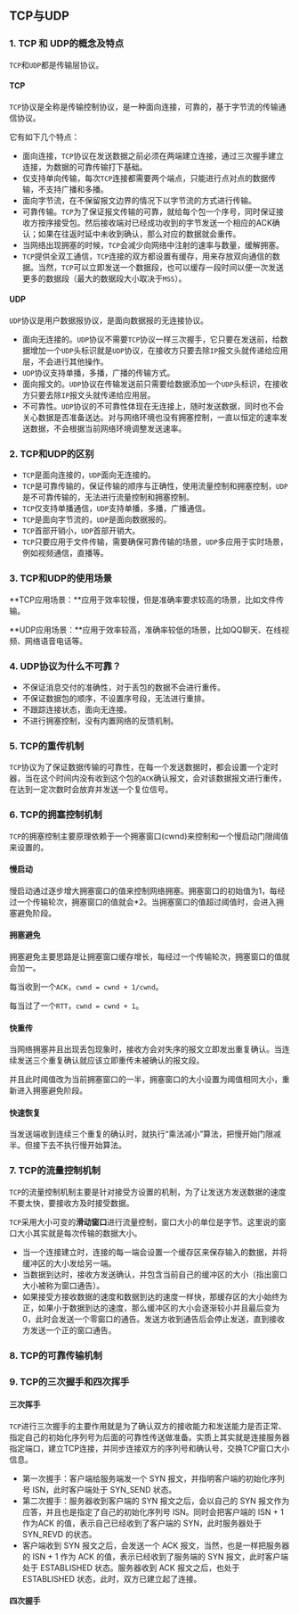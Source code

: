 ## TCP与UDP

### 1. TCP 和 UDP的概念及特点

`TCP`和`UDP`都是传输层协议。

#### TCP

`TCP`协议是全称是传输控制协议，是一种面向连接，可靠的，基于字节流的传输通信协议。

它有如下几个特点：

* 面向连接，`TCP`协议在发送数据之前必须在两端建立连接，通过三次握手建立连接，为数据的可靠传输打下基础。
* 仅支持单向传输，每次`TCP`连接都需要两个端点，只能进行点对点的数据传输，不支持广播和多播。
* 面向字节流，在不保留报文边界的情况下以字节流的方式进行传输。
* 可靠传输。`TCP`为了保证报文传输的可靠，就给每个包一个序号，同时保证接收方按序接受包。然后接收端对已经成功收到的字节发送一个相应的ACK确认；如果在往返时延中未收到确认，那么对应的数据就会重传。
* 当网络出现拥塞的时候，`TCP`会减少向网络中注射的速率与数量，缓解拥塞。
* `TCP`提供全双工通信，`TCP`连接的双方都设置有缓存，用来存放双向通信的数据。当然，`TCP`可以立即发送一个数据段，也可以缓存一段时间以便一次发送更多的数据段（最大的数据段大小取决于`MSS`）。

#### UDP

`UDP`协议是用户数据报协议，是面向数据报的无连接协议。

* 面向无连接的。`UDP`协议不需要`TCP`协议一样三次握手，它只要在发送前，给数据增加一个`UDP`头标识就是`UDP`协议，在接收方只要去除`IP`报文头就传递给应用层，不会进行其他操作。
* `UDP`协议支持单播，多播，广播的传输方式。
* 面向报文的。`UDP`协议在传输发送前只需要给数据添加一个`UDP`头标识，在接收方只要去除`IP`报文头就传递给应用层。
* 不可靠性。`UDP`协议的不可靠性体现在无连接上，随时发送数据，同时也不会关心数据是否准备送达。对与网络环境也没有拥塞控制，一直以恒定的速率发送数据，不会根据当前网络环境调整发送速率。

### 2. TCP和UDP的区别

* `TCP`是面向连接的，`UDP`面向无连接的。
* `TCP`是可靠传输的，保证传输的顺序与正确性，使用流量控制和拥塞控制，`UDP`是不可靠传输的，无法进行流量控制和拥塞控制。
* `TCP`仅支持单播通信，`UDP`支持单播，多播，广播通信。
* `TCP`是面向字节流的，`UDP`是面向数据报的。
* `TCP`首部开销小，`UDP`首部开销大。
* `TCP`只要应用于文件传输，需要确保可靠传输的场景，`UDP`多应用于实时场景，例如视频通信，直播等。

### 3. TCP和UDP的使用场景

**TCP应用场景：**应用于效率较慢，但是准确率要求较高的场景，比如文件传输。

**UDP应用场景：**应用于效率较高，准确率较低的场景，比如QQ聊天、在线视频、网络语音电话等。

### 4. UDP协议为什么不可靠？

* 不保证消息交付的准确性，对于丢包的数据不会进行重传。
* 不保证数据包的顺序，不设置序号段，无法进行重排。
* 不跟踪连接状态，面向无连接。
* 不进行拥塞控制，没有内置网络的反馈机制。

### 5. TCP的重传机制

`TCP`协议为了保证数据传输的可靠性，在每一个发送数据时，都会设置一个定时器，当在这个时间内没有收到这个包的`ACK`确认报文，会对该数据报文进行重传，在达到一定次数时会放弃并发送一个复位信号。

### 6. TCP的拥塞控制机制

`TCP`的拥塞控制主要原理依赖于一个拥塞窗口(cwnd)来控制和一个慢启动门限阈值来设置的。

#### 慢启动

 慢启动通过逐步增大拥塞窗口的值来控制网络拥塞。拥塞窗口的初始值为1，每经过一个传输轮次，拥塞窗口的值就会*2。当拥塞窗口的值超过阈值时，会进入拥塞避免阶段。

#### 拥塞避免

拥塞避免主要思路是让拥塞窗口缓存增长，每经过一个传输轮次，拥塞窗口的值就会加一。

每当收到一个`ACK`，`cwnd = cwnd + 1/cwnd`。

每当过了一个`RTT`，`cwnd = cwnd + 1`。

#### 快重传

当网络拥塞并且出现丢包现象时，接收方会对失序的报文立即发出重复确认。当连续发送三个重复确认就应该立即重传未被确认的报文段。

并且此时阈值改为当前拥塞窗口的一半，拥塞窗口的大小设置为阈值相同大小，重新进入拥塞避免阶段。

#### 快速恢复

当发送端收到连续三个重复的确认时，就执行“乘法减小”算法，把慢开始门限减半。但接下去不执行慢开始算法。

### 7. TCP的流量控制机制

`TCP`的流量控制机制主要是针对接受方设置的机制，为了让发送方发送数据的速度不要太快，要接收方及时接受数据。

`TCP`采用大小可变的**滑动窗口**进行流量控制，窗口大小的单位是字节。这里说的窗口大小其实就是每次传输的数据大小。

* 当一个连接建立时，连接的每一端会设置一个缓存区来保存输入的数据，并将缓冲区的大小发给另一端。
* 当数据到达时，接收方发送确认，并包含当前自己的缓冲区的大小（指出窗口大小被称为窗口通告）。
* 如果接受方接收数据的速度和数据到达的速度一样快，那缓存区的大小始终为正，如果小于数据到达的速度，那么缓冲区的大小会逐渐较小并且最后变为0，此时会发送一个零窗口的通告。发送方收到通告后会停止发送，直到接收方发送一个正的窗口通告。

### 8. TCP的可靠传输机制

### 9. TCP的三次握手和四次挥手

#### 三次挥手

`TCP`进行三次握手的主要作用就是为了确认双方的接收能力和发送能力是否正常、指定自己的初始化序列号为后面的可靠性传送做准备。实质上其实就是连接服务器指定端口，建立TCP连接，并同步连接双方的序列号和确认号，交换TCP窗口大小信息。

- 第一次握手：客户端给服务端发一个 SYN 报文，并指明客户端的初始化序列号 ISN，此时客户端处于 SYN_SEND 状态。
- 第二次握手：服务器收到客户端的 SYN 报文之后，会以自己的 SYN 报文作为应答，并且也是指定了自己的初始化序列号 ISN。同时会把客户端的 ISN + 1 作为ACK 的值，表示自己已经收到了客户端的 SYN，此时服务器处于 SYN_REVD 的状态。
- 客户端收到 SYN 报文之后，会发送一个 ACK 报文，当然，也是一样把服务器的 ISN + 1 作为 ACK 的值，表示已经收到了服务端的 SYN 报文，此时客户端处于 ESTABLISHED 状态。服务器收到 ACK 报文之后，也处于 ESTABLISHED 状态，此时，双方已建立起了连接。

#### 四次握手